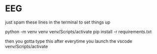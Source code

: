 # EEG

just spam these lines in the terminal to set things up

python -m venv venv
venv/Scripts/activate
pip install -r requirements.txt

then you gotta type this after everytime you launch the vscode
venv/Scripts/activate
